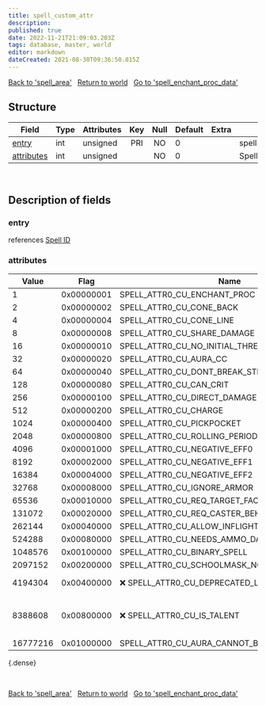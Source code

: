 ```yaml
---
title: spell_custom_attr
description:
published: true
date: 2022-11-21T21:09:03.203Z
tags: database, master, world
editor: markdown
dateCreated: 2021-08-30T09:36:50.815Z
---
```


<a href="https://trinitycore.info/en/database/master/world/spell_area" class="mt-5 v-btn v-btn--depressed v-btn--flat v-btn--outlined theme--light v-size--default darkblue--text text--lighten-3"><span class="v-btn__content"><i aria-hidden="true" class="v-icon notranslate v-icon--left mdi mdi-arrow-left theme--light"></i><span>Back to 'spell_area'</span></span></a>&nbsp;&nbsp;&nbsp;<a href="https://trinitycore.info/en/database/master/world/home" class="mt-5 v-btn v-btn--depressed v-btn--flat v-btn--outlined theme--light v-size--default darkblue--text text--lighten-3"><span class="v-btn__content"><i aria-hidden="true" class="v-icon notranslate v-icon--left mdi mdi-home-outline theme--light"></i><span>Return to world</span></span></a>&nbsp;&nbsp;&nbsp;<a href="https://trinitycore.info/en/database/master/world/spell_enchant_proc_data" class="mt-5 v-btn v-btn--depressed v-btn--flat v-btn--outlined theme--light v-size--default darkblue--text text--lighten-3"><span class="v-btn__content"><span>Go to 'spell_enchant_proc_data'</span><i aria-hidden="true" class="v-icon notranslate v-icon--right mdi mdi-arrow-right theme--light"></i></span></a>

## Structure

| Field | Type | Attributes | Key | Null | Default | Extra | Comment |
| --- | --- | --- | :---: | :---: | --- | --- | --- |
| [entry](#entry) | int | unsigned | PRI | NO | 0 |  | spell id |
| [attributes](#attributes) | int | unsigned |  | NO | 0 |  | SpellCustomAttributes |
&nbsp;
## Description of fields

### entry
references [Spell ID](https://wago.tools/db2/spell)
&nbsp;

### attributes

| Value | Flag | Name | Comment |
|-------|------|------|---------|
| 1 | 0x00000001 | SPELL_ATTR0_CU_ENCHANT_PROC |  |
| 2 | 0x00000002 | SPELL_ATTR0_CU_CONE_BACK |  |
| 4 | 0x00000004 | SPELL_ATTR0_CU_CONE_LINE |  |
| 8 | 0x00000008 | SPELL_ATTR0_CU_SHARE_DAMAGE |  |
| 16 | 0x00000010 | SPELL_ATTR0_CU_NO_INITIAL_THREAT |  |
| 32 | 0x00000020 | SPELL_ATTR0_CU_AURA_CC |  |
| 64 | 0x00000040 | SPELL_ATTR0_CU_DONT_BREAK_STEALTH |  |
| 128 | 0x00000080 | SPELL_ATTR0_CU_CAN_CRIT |  |
| 256 | 0x00000100 | SPELL_ATTR0_CU_DIRECT_DAMAGE |  |
| 512 | 0x00000200 | SPELL_ATTR0_CU_CHARGE |  |
| 1024 | 0x00000400 | SPELL_ATTR0_CU_PICKPOCKET |  |
| 2048 | 0x00000800 | SPELL_ATTR0_CU_ROLLING_PERIODIC |  |
| 4096 | 0x00001000 | SPELL_ATTR0_CU_NEGATIVE_EFF0 |  |
| 8192 | 0x00002000 | SPELL_ATTR0_CU_NEGATIVE_EFF1 |  |
| 16384 | 0x00004000 | SPELL_ATTR0_CU_NEGATIVE_EFF2 |  |
| 32768 | 0x00008000 | SPELL_ATTR0_CU_IGNORE_ARMOR |  |
| 65536 | 0x00010000 | SPELL_ATTR0_CU_REQ_TARGET_FACING_CASTER |  |
| 131072 | 0x00020000 | SPELL_ATTR0_CU_REQ_CASTER_BEHIND_TARGET |  |
| 262144 | 0x00040000 | SPELL_ATTR0_CU_ALLOW_INFLIGHT_TARGET |  |
| 524288 | 0x00080000 | SPELL_ATTR0_CU_NEEDS_AMMO_DATA |  |
| 1048576 | 0x00100000 | SPELL_ATTR0_CU_BINARY_SPELL |  |
| 2097152 | 0x00200000 | SPELL_ATTR0_CU_SCHOOLMASK_NORMAL_WITH_MAGIC |  |
| 4194304 | 0x00400000 | :x: SPELL_ATTR0_CU_DEPRECATED_LIQUID_AURA | DO NOT REUSE |
| 8388608 | 0x00800000 | :x: SPELL_ATTR0_CU_IS_TALENT | reserved for master branch |
| 16777216 | 0x01000000 | SPELL_ATTR0_CU_AURA_CANNOT_BE_SAVED |  |
{.dense}

&nbsp;

<a href="https://trinitycore.info/en/database/master/world/spell_area" class="mt-5 v-btn v-btn--depressed v-btn--flat v-btn--outlined theme--light v-size--default darkblue--text text--lighten-3"><span class="v-btn__content"><i aria-hidden="true" class="v-icon notranslate v-icon--left mdi mdi-arrow-left theme--light"></i><span>Back to 'spell_area'</span></span></a>&nbsp;&nbsp;&nbsp;<a href="https://trinitycore.info/en/database/master/world/home" class="mt-5 v-btn v-btn--depressed v-btn--flat v-btn--outlined theme--light v-size--default darkblue--text text--lighten-3"><span class="v-btn__content"><i aria-hidden="true" class="v-icon notranslate v-icon--left mdi mdi-home-outline theme--light"></i><span>Return to world</span></span></a>&nbsp;&nbsp;&nbsp;<a href="https://trinitycore.info/en/database/master/world/spell_enchant_proc_data" class="mt-5 v-btn v-btn--depressed v-btn--flat v-btn--outlined theme--light v-size--default darkblue--text text--lighten-3"><span class="v-btn__content"><span>Go to 'spell_enchant_proc_data'</span><i aria-hidden="true" class="v-icon notranslate v-icon--right mdi mdi-arrow-right theme--light"></i></span></a>
